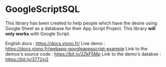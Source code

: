 # GoogleScriptSQL
This library has been created to help people which have the desire using Google Sheet as a database for their App Script Project. This library **will only works** with Google Script.

English docs : https://docs.yiono.fr/
Live demo : https://docs.yiono.fr/webapp-googleappsscript-example
Link to the demos's source code : https://bit.ly/2ZkF5Mp
Link to the demo's databse : https://bit.ly/3772xj2
